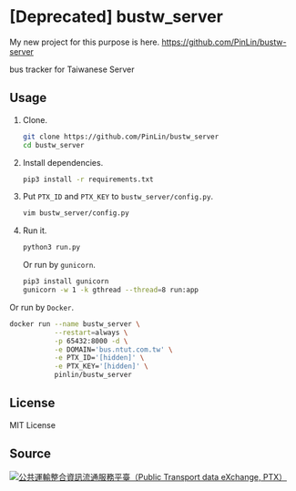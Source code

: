 # [Deprecated] bustw_server

My new project for this purpose is here. https://github.com/PinLin/bustw-server

bus tracker for Taiwanese Server

## Usage
1. Clone.
   ```bash
   git clone https://github.com/PinLin/bustw_server
   cd bustw_server
   ```

2. Install dependencies.
   ```bash
   pip3 install -r requirements.txt
   ```

3. Put `PTX_ID` and `PTX_KEY` to `bustw_server/config.py`.
   ```bash
   vim bustw_server/config.py
   ```

4. Run it.
   ```bash
   python3 run.py
   ```

   Or run by `gunicorn`.
   ```bash
   pip3 install gunicorn
   gunicorn -w 1 -k gthread --thread=8 run:app
   ```

Or run by `Docker`.
```bash
docker run --name bustw_server \
           --restart=always \
           -p 65432:8000 -d \
           -e DOMAIN='bus.ntut.com.tw' \
           -e PTX_ID='[hidden]' \
           -e PTX_KEY='[hidden]' \
           pinlin/bustw_server
```

## License
MIT License

## Source
[![公共運輸整合資訊流通服務平臺（Public Transport data eXchange, PTX）](https://imgur.com/wp2gOeU.png)](http://ptx.transportdata.tw/PTX)
